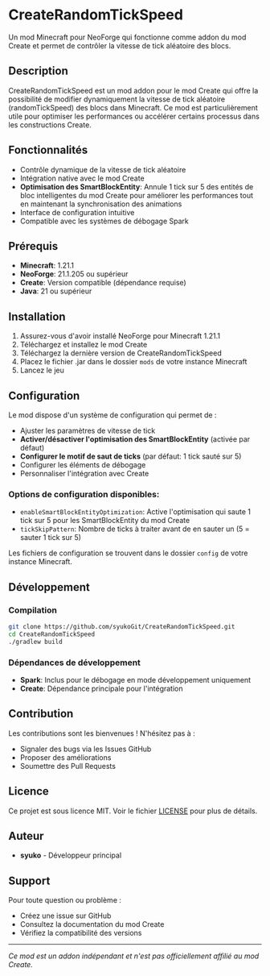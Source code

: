 # CreateRandomTickSpeed

Un mod Minecraft pour NeoForge qui fonctionne comme addon du mod Create et permet de contrôler la vitesse de tick aléatoire des blocs.

## Description

CreateRandomTickSpeed est un mod addon pour le mod Create qui offre la possibilité de modifier dynamiquement la vitesse de tick aléatoire (randomTickSpeed) des blocs dans Minecraft. Ce mod est particulièrement utile pour optimiser les performances ou accélérer certains processus dans les constructions Create.

## Fonctionnalités

- Contrôle dynamique de la vitesse de tick aléatoire
- Intégration native avec le mod Create
- **Optimisation des SmartBlockEntity**: Annule 1 tick sur 5 des entités de bloc intelligentes du mod Create pour améliorer les performances tout en maintenant la synchronisation des animations
- Interface de configuration intuitive
- Compatible avec les systèmes de débogage Spark

## Prérequis

- **Minecraft**: 1.21.1
- **NeoForge**: 21.1.205 ou supérieur
- **Create**: Version compatible (dépendance requise)
- **Java**: 21 ou supérieur

## Installation

1. Assurez-vous d'avoir installé NeoForge pour Minecraft 1.21.1
2. Téléchargez et installez le mod Create
3. Téléchargez la dernière version de CreateRandomTickSpeed
4. Placez le fichier .jar dans le dossier `mods` de votre instance Minecraft
5. Lancez le jeu

## Configuration

Le mod dispose d'un système de configuration qui permet de :
- Ajuster les paramètres de vitesse de tick
- **Activer/désactiver l'optimisation des SmartBlockEntity** (activée par défaut)
- **Configurer le motif de saut de ticks** (par défaut: 1 tick sauté sur 5)
- Configurer les éléments de débogage
- Personnaliser l'intégration avec Create

### Options de configuration disponibles:
- `enableSmartBlockEntityOptimization`: Active l'optimisation qui saute 1 tick sur 5 pour les SmartBlockEntity du mod Create
- `tickSkipPattern`: Nombre de ticks à traiter avant de en sauter un (5 = sauter 1 tick sur 5)

Les fichiers de configuration se trouvent dans le dossier `config` de votre instance Minecraft.

## Développement

### Compilation

```bash
git clone https://github.com/syukoGit/CreateRandomTickSpeed.git
cd CreateRandomTickSpeed
./gradlew build
```

### Dépendances de développement

- **Spark**: Inclus pour le débogage en mode développement uniquement
- **Create**: Dépendance principale pour l'intégration

## Contribution

Les contributions sont les bienvenues ! N'hésitez pas à :
- Signaler des bugs via les Issues GitHub
- Proposer des améliorations
- Soumettre des Pull Requests

## Licence

Ce projet est sous licence MIT. Voir le fichier [LICENSE](LICENSE) pour plus de détails.

## Auteur

- **syuko** - Développeur principal

## Support

Pour toute question ou problème :
- Créez une issue sur GitHub
- Consultez la documentation du mod Create
- Vérifiez la compatibilité des versions

---

*Ce mod est un addon indépendant et n'est pas officiellement affilié au mod Create.*